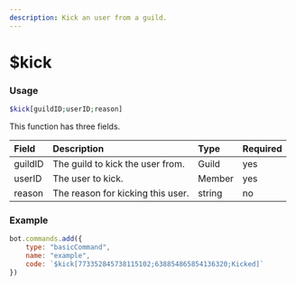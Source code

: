 ```yaml
---
description: Kick an user from a guild.
---
```

# $kick
### Usage
```php
$kick[guildID;userID;reason]
```

This function has three fields.

| Field | Description | Type | Required |
| :--- | :--- | :--- | :--- |
| guildID | The guild to kick the user from. | Guild | yes |
| userID | The user to kick. | Member | yes |
| reason | The reason for kicking this user. | string | no |

### Example
```javascript
bot.commands.add({
    type: "basicCommand",
    name: "example",
    code: `$kick[773352845738115102;638854865854136320;Kicked]`
})
```
